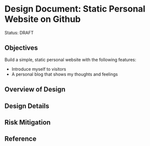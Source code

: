 Design Document: Static Personal Website on Github
======

Status: DRAFT


## Objectives

Build a simple, static personal website with the following features:

* Introduce myself to visitors
* A personal blog that shows my thoughts and feelings

## Overview of Design

## Design Details

## Risk Mitigation

## Reference

